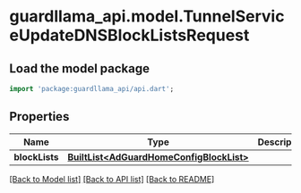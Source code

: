 # guardllama_api.model.TunnelServiceUpdateDNSBlockListsRequest

## Load the model package
```dart
import 'package:guardllama_api/api.dart';
```

## Properties
Name | Type | Description | Notes
------------ | ------------- | ------------- | -------------
**blockLists** | [**BuiltList&lt;AdGuardHomeConfigBlockList&gt;**](AdGuardHomeConfigBlockList.md) |  | [optional] 

[[Back to Model list]](../README.md#documentation-for-models) [[Back to API list]](../README.md#documentation-for-api-endpoints) [[Back to README]](../README.md)


